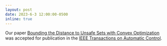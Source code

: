 ```yaml
---
layout: post
date: 2023-6-3 12:00:00-0500
inline: true
---
```


Our paper <a href="https://ieeexplore.ieee.org/document/10149398">Bounding the Distance to Unsafe Sets with Convex Optimization</a> was accepted for publication in the <a href="https://www.ieeecss.org/publication/transactions-automatic-control">IEEE Transactions on Automatic Control</a>.